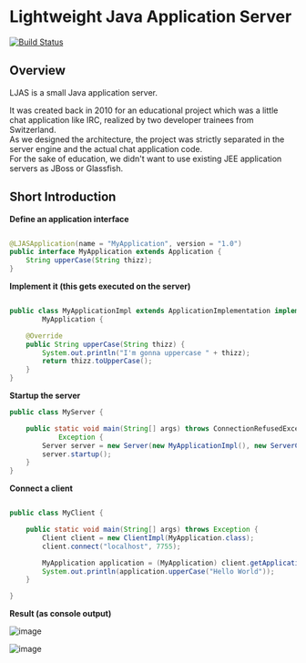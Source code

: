 # Lightweight Java Application Server

[![Build Status](https://travis-ci.org/vl0w/Lightweight-Java-Application-Server.png?branch=dev)](https://travis-ci.org/vl0w/Lightweight-Java-Application-Server)

## Overview

LJAS is a small Java application server.

It was created back in 2010 for an educational project which was a little chat application like IRC, realized
by two developer trainees from Switzerland.  
As we designed the architecture, the project was strictly separated in the server engine
and the actual chat application code.   
For the sake of education, we didn't want to use existing JEE application servers as JBoss or Glassfish.


## Short Introduction

**Define an application interface**

```java

@LJASApplication(name = "MyApplication", version = "1.0")
public interface MyApplication extends Application {
	String upperCase(String thizz);
}
```

**Implement it (this gets executed on the server)**

```java

public class MyApplicationImpl extends ApplicationImplementation implements
		MyApplication {

	@Override
	public String upperCase(String thizz) {
		System.out.println("I'm gonna uppercase " + thizz);
		return thizz.toUpperCase();
	}
}
```

**Startup the server**

```java
public class MyServer {

	public static void main(String[] args) throws ConnectionRefusedException,
			Exception {
		Server server = new Server(new MyApplicationImpl(), new ServerConf());
		server.startup();
	}
}

```

**Connect a client**

```java

public class MyClient {

	public static void main(String[] args) throws Exception {
		Client client = new ClientImpl(MyApplication.class);
		client.connect("localhost", 7755);

		MyApplication application = (MyApplication) client.getApplication();
		System.out.println(application.upperCase("Hello World"));
	}

}
```

**Result (as console output)**

![image](https://api.monosnap.com/image/download?id=0SZFlBXVGChAApBZJHfrclGcv)

![image](https://api.monosnap.com/image/download?id=5IE4LluZ2WbsD7SC6mBH7a1ck)
